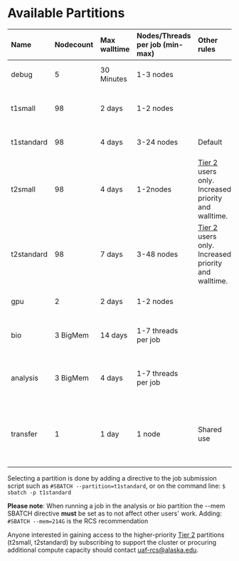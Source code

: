 # Available Partitions

| Name | Nodecount | Max walltime | Nodes/Threads per job \(min-max\) | Other rules | Purpose |
| :--- | :--- | :--- | :--- | :--- | :--- |
| debug | 5 | 30 Minutes | 1-3 nodes |  | For debugging job scripts |
| t1small | 98 | 2 days | 1-2 nodes |  | For short, small jobs with quick turnover |
| t1standard | 98 | 4 days | 3-24 nodes | Default | General-purpose partition |
| t2small | 98 | 4 days | 1-2nodes | [Tier 2](../community-condo-model/community-condo-model.md#tier2) users only. Increased priority and walltime. | Tier 2 version of t1small |
| t2standard | 98 | 7 days | 3-48 nodes | [Tier 2](../community-condo-model/community-condo-model.md#tier2) users only. Increased priority and walltime. | Tier 2 general-purpose partition |
| gpu | 2 | 2 days | 1-2 nodes | | For jobs using the GPUs |
| bio | 3 BigMem | 14 days | 1-7 threads per job |  | For high memory, low CPU jobs |
| analysis | 3 BigMem | 4 days | 1-7 threads per job |  | For serial, post-processing and data analysis |
| transfer | 1 | 1 day | 1 node | Shared use | Copy files between archival storage and scratch space |

Selecting a partition is done by adding a directive to the job submission script such as `#SBATCH --partition=t1standard`, or on the command line: `$ sbatch -p t1standard`

**Please note**: When running a job in the analysis or bio partition the --mem SBATCH directive **must** be set as to not affect other users' work. Adding: `#SBATCH --mem=214G` is the RCS recommendation

Anyone interested in gaining access to the higher-priority [Tier 2](../community-condo-model/community-condo-model.md#tier2) partitions \(t2small, t2standard\) by subscribing to support the cluster or procuring additional compute capacity should contact [uaf-rcs@alaska.edu](mailto:uaf-rcs@alaska.edu).

